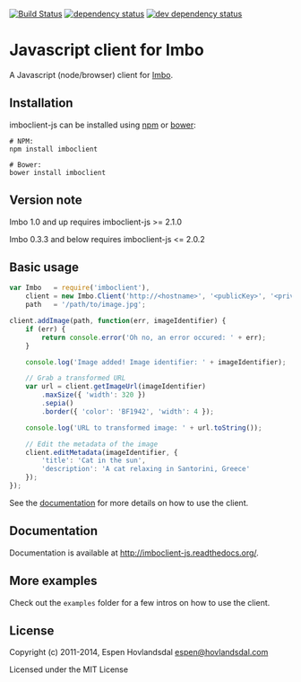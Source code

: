 [![Build Status][1]][2] [![dependency status][3]][4] [![dev dependency status][5]][6]

# Javascript client for Imbo
A Javascript (node/browser) client for [Imbo](https://github.com/imbo/imbo).

## Installation
imboclient-js can be installed using [npm](https://npmjs.org/) or [bower](http://bower.io/):

```
# NPM:
npm install imboclient

# Bower:
bower install imboclient
```

## Version note
Imbo 1.0 and up requires imboclient-js >= 2.1.0

Imbo 0.3.3 and below requires imboclient-js <= 2.0.2

## Basic usage

```javascript
var Imbo   = require('imboclient'),
    client = new Imbo.Client('http://<hostname>', '<publicKey>', '<privateKey>'),
    path   = '/path/to/image.jpg';

client.addImage(path, function(err, imageIdentifier) {
    if (err) {
        return console.error('Oh no, an error occured: ' + err);
    }

    console.log('Image added! Image identifier: ' + imageIdentifier);

    // Grab a transformed URL
    var url = client.getImageUrl(imageIdentifier)
        .maxSize({ 'width': 320 })
        .sepia()
        .border({ 'color': 'BF1942', 'width': 4 });

    console.log('URL to transformed image: ' + url.toString());

    // Edit the metadata of the image
    client.editMetadata(imageIdentifier, {
        'title': 'Cat in the sun',
        'description': 'A cat relaxing in Santorini, Greece'
    });
});
```

See the [documentation](http://imboclient-js.readthedocs.org/) for more details on how to use the client.

## Documentation
Documentation is available at http://imboclient-js.readthedocs.org/.

## More examples
Check out the `examples` folder for a few intros on how to use the client.

## License
Copyright (c) 2011-2014, Espen Hovlandsdal <espen@hovlandsdal.com>

Licensed under the MIT License

[1]: https://travis-ci.org/imbo/imboclient-js.png
[2]: https://travis-ci.org/imbo/imboclient-js
[3]: https://david-dm.org/imbo/imboclient-js.png
[4]: https://david-dm.org/imbo/imboclient-js
[5]: https://david-dm.org/imbo/imboclient-js/dev-status.png
[6]: https://david-dm.org/imbo/imboclient-js#info=devDependencies
